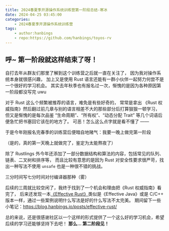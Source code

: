 ```yaml
---
title: 2024春夏季开源操作系统训练营第一阶段总结-寒冰
date: 2024-04-25 03:45:00
categories:
    - 2024春夏季开源操作系统训练营
tags:
    - author:hanbings
    - repo:https://github.com/hanbings/toyos-rv
---
```


## 呼~ 第一阶段就这样结束了呀！

自打去年从群友们那里了解到这个训练营之后就一直在关注了，
因为我对操作系统本身就很感兴趣，
加上又是使用 Rust 语言还能有一群小伙伴一起努力何尝不是一个很好的学习机会。
其实去年秋季也有报名过一次，惭愧的是因为各种原因第一阶段都没写完 uwu

对于 Rust 这么个频繁被推荐的语言，难免是有些好奇的，
常常是拿出 《Rust 权威指南》然后翻过前几章与别的语言相差不大的那些部分后打算狠狠一顿学习，
但又是惭愧的是每次品鉴 “生命周期”、“所有权”、“动态分配 Trait” 等几个词语后便急忙把书塞回它该在的地方了。
可恶！怎么这么点字就是看不懂了 ——

于是今年刚报名完春季的训练营后便暗自地赌气：我要一晚上做完第一阶段


（是的，真的第一天晚上就做完了，鉴定为太能熬夜了）

除了 Rustlings 外今年还添加了一部分数据结构和算法的内容，包括常见的队列、链表、二叉树和排序等，
而且比较有意思的是因为 Rust 对安全性要求很严苛，找出一种写法不使用 `unsafe` 也是一种很不错的挑战。

三分时间写七分时间对付编译器那种（雾）

后续的三周就比较空闲了，我终于找到了一个机会和理由把《Rust 权威指南》看完了，
后来还发现一本[《Effective Rust》](https://www.lurklurk.org/effective-rust/)类似是《Effective Java》或是 C/C++ 版本一样，通过一些案例说明什么写法是好的什么写法不太完美。
期间留下一些小笔记：https://blog.hanbings.io/posts/effective-rust/

总的来说，还是很感谢社区以一个这样的形式提供了一个这么好的学习机会，希望后续的学习还能够坚持下去吧！
**那么... 第二阶段见！**